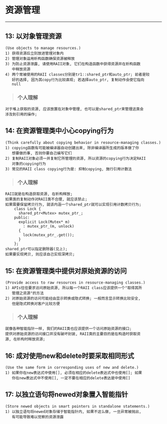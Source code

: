 # **资源管理** #
***




## **13: 以对象管理资源** ##
    (Use objects to manage resources.)
    1) 获得资源后立刻放进管理对象内
    2) 管理对象运用析构函数确保资源被释放
    3) 为防止资源泄露, 请使用RAII对象, 它们在构造函数中获得资源并在析构函数
       中释放资源
    4) 两个常被使用的RAII classes分别是tr1::shared_ptr和auto_ptr; 前者是较
       好的选择, 因为其copy行为比较直观; 若选择auto_ptr, 复制动作会使它指向
       null
> ### **个人理解**
    对于堆上获取的资源, 应该放置在对象中管理, 也可以是shared_ptr来管理这类会
    涉及到引用的操作;



## **14: 在资源管理类中小心copying行为** ##
    (Think carefully about copying behavior in resource-managing classes.)
    1) copying函数有可能被编译器自动创建出来, 除非编译器所生成的版本做了你
       想要做的事, 否则你要自己编写它们
    2) 复制RAII对象必须一并复制它所管理的资源, 所以资源的copying行为决定RAII
       对象的copying行为
    3) 常见的RAII class copying行为是: 抑制copying, 施行引用计数法
> ### **个人理解**
    RAII就是在构造获取资源, 在析构释放;
    如果类的复制动作对RAII类不合理, 就应该禁止;
    如果需要保留拷贝行为, 就该内涵一个shared_ptr就可以实现引用计数拷贝行为;
        class Lock {
          shared_ptr<Mutex> mutex_ptr_;
        public:
          explicit Lock(Mutex* m)
            : mutex_ptr_(m, unlock)
          {
            lock(mutex_ptr_.get());
          }
        };
    shared_ptr可以指定删除器(见上);
    如果要实现拷贝, 则应该自己实现深拷贝;




## **15: 在资源管理类中提供对原始资源的访问** ##
    (Provide access to raw resources in resource-managing classes.)
    1) APIs往往要求访问原始资源, 所以每一个RAII class应该提供一个"取得其所
       管理之资源"的方法
    2) 对原始资源的访问可能经由显示转换或隐式转换; 一般而言显示转换比较安全,
       但是隐式转换对客户比较方便
> ### **个人理解**
    就像各种智能指针一样, 我们的RAII类也应该提供一个访问原始资源的接口;
    提供对原始资源的访问接口并没有破坏封装, RAII类的主要目的是在构造时获取资
    源, 在析构时释放资源;



## **16: 成对使用new和delete时要采取相同形式** ##
    (Use the same form in corresponding uses of new and delete.)
    1) 如果你在new表达式中使用[], 必须在相应的delete表达式中也使用[]; 如果
       你在new表达式中不使用[], 一定不要在相应的delete表达是中使用[]


## **17: 以独立语句将newed对象置入智能指针** ##
    (Store newed objects in smart pointers in standalone statements.)
    1) 以独立语句将newed对象存储于智能指针内, 如果不这么做, 一旦异常被抛出, 
       有可能导致难以觉察的资源泄露
